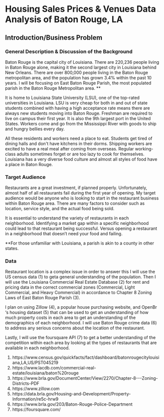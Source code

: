 <h1>Housing Sales Prices & Venues Data Analysis of Baton Rouge, LA</h1>
<h2>Introduction/Business Problem</h2>
<h3>General Description & Discussion of the Background</h3>
<p>Baton Rouge is the capital city of Louisiana. There are 220,236 people living in Baton Rouge alone, making it the second largest city in Louisiana behind New Orleans. There are over 800,000 people living in the Baton Rouge metropolitan area, and the population has grown 3.4% within the past 10 years. I will be focusing on East Baton Rouge Parish, the most populated parish in the Baton Rouge Metropolitan area. **</p>
<p>It is home to Louisiana State University (LSU), one of the top-rated universities in Louisiana. LSU is very cheap for both in and out of state students combined with having a high acceptance rate means there are always new students moving into Baton Rouge. Freshman are required to live on campus their first year.
It is also the 9th largest port in the United States. Workers come and go from the Mississippi River with goods to ship and hungry bellies every day. </p>
<p>All these residents and workers need a place to eat. Students get tired of dining halls and don't have kitchens in their dorms. Shipping workers are excited to have a real meal after coming from overseas. Regular working-class adults sometimes forget or are too lazy to cook for themselves. Louisiana has a very diverse food culture and almost all styles of food have a place in Baton Rouge. </p>
<h3>Target Audience</h3>
<p> Restaurants are a great investment, if planned properly. Unfortunately, almost half of all restaurants fail during the first year of opening. My target audience would be anyone who is looking to start in the restaurant business within Baton Rouge area. There are many factors to consider such as location, service style, and the actual food being sold. </p>
</p>It is essential to understand the variety of restaurants in each neighborhood. Identifying a market gap within a specific neighborhood could lead to that restaurant being successful. Versus opening a restaurant in a neighborhood that doesn’t need your food and failing. </p>
<p>**For those unfamiliar with Louisiana, a parish is akin to a county in other states.</p>
<h3>Data</h3>
<p>Restaurant location is a complex issue in order to answer this I will use the US census data (1) to geta general understanding of the population. Then I will use the Louisiana Commercial Real Estate Database (2) for rent and pricing data in the correct commercial zones (Commercial, Light Commercial, and Heavy Commercial) in accordance to Chapter 8 Zoning Laws of East Baton Rouge Parish (3).</p>

<p>I plan on using Zillow (4), a popular house purchasing website, and OpenBr ‘s housing dataset (5) that can be used to get an understanding of how much property costs in each area to get an understanding of the demographics of each neighborhood. I will use Baton Rouge crime data (6) to address any serious concerns about the location of the restaurant. </p>
<p>Lastly, I will use the foursquare API (7) to get a better understanding of the competition within each area by looking at the types of restaurants that are available in each neighborhood. </p>
<ol>
  <li> https://www.census.gov/quickfacts/fact/dashboard/batonrougecitylouisiana,LA,US/PST045219</li>
  <li> https://www.lacdb.com/commercial-real-estate/louisiana/baton%20rouge</li>
  <li> https://www.brla.gov/DocumentCenter/View/2270/Chapter-8---Zoning-Districts-PDF</li>
  <li> https://www.zillow.com</li>
  <li> https://data.brla.gov/Housing-and-Development/Property-Information/re5c-hrw9</li>
  <li> https://www.brla.gov/203/Baton-Rouge-Police-Department</li>
  <li> https://foursquare.com/</li>
</ol>
